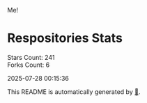 Me!

# Respositories Stats
Stars Count: 241  
Forks Count: 6

2025-07-28 00:15:36  

This README is automatically generated by [🐰](https://github.com/rnitta/rnitta).
